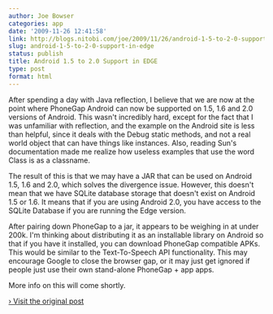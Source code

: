 ```yaml
---
author: Joe Bowser
categories: app
date: '2009-11-26 12:41:58'
link: http://blogs.nitobi.com/joe/2009/11/26/android-1-5-to-2-0-support-in-edge/
slug: android-1-5-to-2-0-support-in-edge
status: publish
title: Android 1.5 to 2.0 Support in EDGE
type: post
format: html
---
```


After spending a day with Java reflection, I believe that we are now at the point where PhoneGap Android can now be supported on 1.5, 1.6 and 2.0 versions of Android. This wasn't incredibly hard, except for the fact that I was unfamiliar with reflection, and the example on the Android site is less than helpful, since it deals with the Debug static methods, and not a real world object that can have things like instances. Also, reading Sun's documentation made me realize how useless examples that use the word Class is as a classname.

The result of this is that we may have a JAR that can be used on Android 1.5, 1.6 and 2.0, which solves the divergence issue. However, this doesn't mean that we have SQLite database storage that doesn't exist on Android 1.5 or 1.6\. It means that if you are using Android 2.0, you have access to the SQLite Database if you are running the Edge version.

After pairing down PhoneGap to a jar, it appears to be weighing in at under 200k. I'm thinking about distributing it as an installable library on Android so that if you have it installed, you can download PhoneGap compatible APKs. This would be similar to the Text-To-Speech API functionality. This may encourage Google to close the browser gap, or it may just get ignored if people just use their own stand-alone PhoneGap + app apps.

More info on this will come shortly.

[› Visit the original post](http://blogs.nitobi.com/joe/2009/11/26/android-1-5-to-2-0-support-in-edge/)
